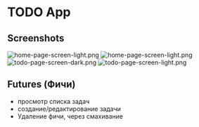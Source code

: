 # TODO App

## Screenshots
![home-page-screen-light.png](docs/images/home-page-screen-light.png)
![home-page-screen-light.png](docs/images/home-page-screen-dark.png)
![todo-page-screen-dark.png](docs/images/todo-page-screen-dark.png)
![todo-page-screen-light.png](docs/images/todo-page-screen-light.png)


## Futures (Фичи)
- просмотр списка задач
- создание/редактирование задачи
- Удаление фичи, через смахивание
